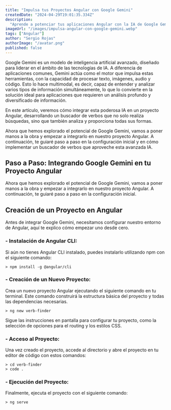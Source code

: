 ```yaml
---
title: "Impulsa tus Proyectos Angular con Google Gemini"
createdDate: "2024-04-29T19:01:35.334Z"
description:
  "Aprende a potenciar tus aplicaciones Angular con la IA de Google Gemini, explorando su integración para mejorar la gestión y análisis de datos en tiempo real."
imageUrl: "/images/impulsa-angular-con-google-gemini.webp"
tags: ["Angular"]
author: "Sergio Rojas"
authorImage: "/avatar.png"
published: false
---
```

Google Gemini es un modelo de inteligencia artificial avanzado, diseñado para liderar en el ámbito de las tecnologías de IA. A diferencia de aplicaciones comunes, Gemini actúa como el motor que impulsa estas herramientas, con la capacidad de procesar texto, imágenes, audio y código. Esto lo hace multimodal, es decir, capaz de entender y analizar varios tipos de información simultáneamente, lo que lo convierte en la solución ideal para aplicaciones que requieren un análisis profundo y diversificado de información. 

En este artículo, veremos cómo integrar esta poderosa IA en un proyecto Angular, desarrollando un buscador de verbos que no solo realiza búsquedas, sino que también analiza y proporciona todas sus formas.

Ahora que hemos explorado el potencial de Google Gemini, vamos a poner manos a la obra y empezar a integrarlo en nuestro proyecto Angular. A continuación, te guiaré paso a paso en la configuración inicial y en cómo implementar un buscador de verbos que aproveche esta avanzada IA.

## Paso a Paso: Integrando Google Gemini en tu Proyecto Angular

Ahora que hemos explorado el potencial de Google Gemini, vamos a poner manos a la obra y empezar a integrarlo en nuestro proyecto Angular. A continuación, te guiaré paso a paso en la configuración inicial.


<!-- mostrar como obtener la api de gemini y su documentacion -->

## Creación de un Proyecto en Angular

Antes de integrar Google Gemini, necesitamos configurar nuestro entorno de Angular, aquí te explico cómo empezar uno desde cero.

### - Instalación de Angular CLI:

Si aún no tienes Angular CLI instalado, puedes instalarlo utilizando npm con el siguiente comando:

```shell
> npm install -g @angular/cli
```

### - Creación de un Nuevo Proyecto:

Crea un nuevo proyecto Angular ejecutando el siguiente comando en tu terminal. Este comando construirá la estructura básica del proyecto y todas las dependencias necesarias.

```shell
> ng new verb-finder
```

Sigue las instrucciones en pantalla para configurar tu proyecto, como la selección de opciones para el routing y los estilos CSS.

### - Acceso al Proyecto:

Una vez creado el proyecto, accede al directorio y abre el proyecto en tu editor de código con estos comandos:

```shell
> cd verb-finder
> code .
```

### - Ejecución del Proyecto:

Finalmente, ejecuta el proyecto con el siguiente comando:

```shell
> ng serve
```